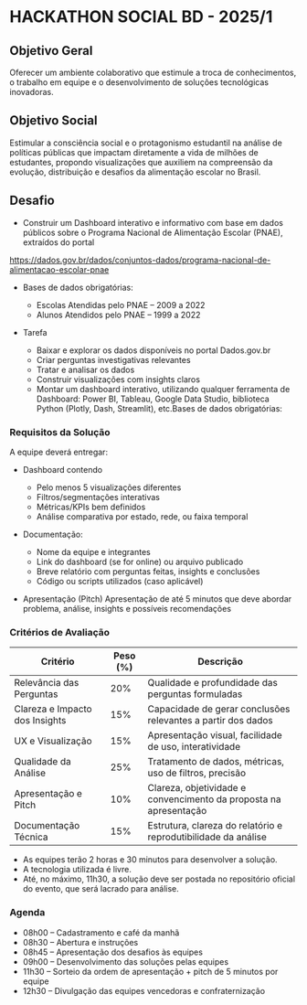 # HACKATHON SOCIAL BD - 2025/1

## Objetivo Geral
Oferecer um ambiente colaborativo que estimule a troca de conhecimentos, o trabalho em equipe e o desenvolvimento de soluções tecnológicas inovadoras.

## Objetivo Social
Estimular a consciência social e o protagonismo estudantil na análise de políticas públicas que impactam diretamente a vida de milhões de estudantes, propondo visualizações que auxiliem na compreensão da evolução, distribuição e desafios da alimentação escolar no Brasil.

## Desafio
- Construir um Dashboard interativo e informativo com base em dados públicos sobre o Programa Nacional de Alimentação Escolar (PNAE), extraídos do portal
      
https://dados.gov.br/dados/conjuntos-dados/programa-nacional-de-alimentacao-escolar-pnae
       
- Bases de dados obrigatórias:
  - Escolas Atendidas pelo PNAE – 2009 a 2022
  - Alunos Atendidos pelo PNAE – 1999 a 2022

- Tarefa
  - Baixar e explorar os dados disponíveis no portal Dados.gov.br
  - Criar perguntas investigativas relevantes
  - Tratar e analisar os dados
  - Construir visualizações com insights claros
  - Montar um dashboard interativo, utilizando qualquer ferramenta de Dashboard: Power BI, Tableau, Google Data Studio,  biblioteca Python (Plotly, Dash, Streamlit), etc.Bases de dados obrigatórias:

### Requisitos da Solução
A equipe deverá entregar:
  - Dashboard contendo
    - Pelo menos 5 visualizações diferentes
    - Filtros/segmentações interativas
    - Métricas/KPIs bem definidos
    - Análise comparativa por estado, rede, ou faixa temporal
- Documentação:
    - Nome da equipe e integrantes
    - Link do dashboard (se for online) ou arquivo publicado
    - Breve relatório com perguntas feitas, insights e conclusões
    - Código ou scripts utilizados (caso aplicável)

- Apresentação (Pitch)
Apresentação de até 5 minutos que deve abordar problema, análise, insights e possíveis recomendações

### Critérios de Avaliação
| Critério                  | Peso (%) |Descrição                  |
|---------------------------|----------|---------------------------|
| Relevância das Perguntas  | 20%      |Qualidade e profundidade das perguntas formuladas|
| Clareza e Impacto dos Insights | 15%      |Capacidade de gerar conclusões relevantes a partir dos dados|
| UX e Visualização         | 15%      |Apresentação visual, facilidade de uso, interatividade|
| Qualidade da Análise      | 25%      |Tratamento de dados, métricas, uso de filtros, precisão|
| Apresentação e Pitch      | 10%      |Clareza, objetividade e convencimento da proposta na apresentação|
| Documentação Técnica      | 15%      |Estrutura, clareza do relatório e reprodutibilidade da análise|

- As equipes terão 2 horas e 30 minutos para desenvolver a solução. 
- A tecnologia utilizada é livre. 
- Até, no máximo, 11h30, a solução deve ser postada no repositório oficial do evento, que será lacrado para análise. 

### Agenda
- 08h00 – Cadastramento e café da manhã
- 08h30 – Abertura e instruções
- 08h45 – Apresentação dos desafios às equipes 
- 09h00 – Desenvolvimento das soluções pelas equipes 
- 11h30 – Sorteio da ordem de apresentação + pitch de 5 minutos por equipe 
- 12h30 – Divulgação das equipes vencedoras e confraternização 
